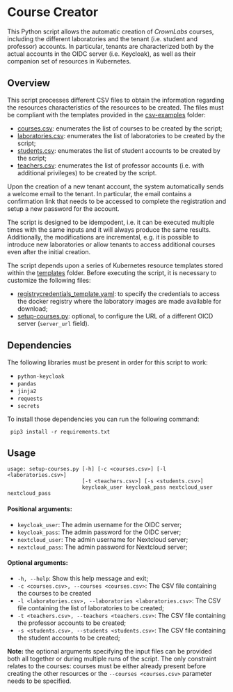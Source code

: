# Course Creator
This Python script allows the automatic creation of *CrownLabs* courses, including the different laboratories and the tenant (i.e. student and professor) accounts. In particular, tenants are characterized both by the actual accounts in the OIDC server (i.e. Keycloak), as well as their companion set of resources in Kubernetes.

## Overview
This script processes different CSV files to obtain the information regarding the resources characteristics of the resources to be created. The files must be compliant with the templates provided in the [csv-examples](csv-examples) folder:

* [courses.csv](csv-examples/courses.csv): enumerates the list of courses to be created by the script;
* [laboratories.csv](csv-examples/laboratories.csv): enumerates the list of laboratories to be created by the script;
* [students.csv](csv-examples/students.csv): enumerates the list of student accounts to be created by the script;
* [teachers.csv](csv-examples/teachers.csv): enumerates the list of professor accounts (i.e. with additional privileges) to be created by the script.

Upon the creation of a new tenant account, the system automatically sends a welcome email to the tenant. In particular, the email contains a confirmation link that needs to be accessed to complete the registration and setup a new password for the account.

The script is designed to be idempodent, i.e. it can be executed multiple times with the same inputs and it will always produce the same results. Additionally, the modifications are incremental, e.g. it is possible to introduce new laboratories or allow tenants to access additional courses even after the initial creation.

The script depends upon a series of Kubernetes resource templates stored within the [templates](templates) folder. Before executing the script, it is necessary to customize the following files:
- [registrycredentials_template.yaml](templates/registrycredentials.yaml.tmpl): to specify the credentials to access the docker registry where the laboratory images are made available for download;
- [setup-courses.py](setup-courses.py): optional, to configure the URL of a different OICD server (`server_url` field).

## Dependencies
The following libraries must be present in order for this script to work:
- `python-keycloak`
- `pandas`
- `jinja2`
- `requests`
- `secrets`

To install those dependencies you can run the following command:
````
 pip3 install -r requirements.txt
````

## Usage

```
usage: setup-courses.py [-h] [-c <courses.csv>] [-l <laboratories.csv>]
                        [-t <teachers.csv>] [-s <students.csv>]
                        keycloak_user keycloak_pass nextcloud_user nextcloud_pass
```

#### Positional arguments:

* `keycloak_user`: The admin username for the OIDC server;
* `keycloak_pass`: The admin password for the OIDC server;
* `nextcloud_user`: The admin username for Nextcloud server;
* `nextcloud_pass`: The admin password for Nextcloud server;

#### Optional arguments:

* `-h, --help`: Show this help message and exit;
* `-c <courses.csv>, --courses <courses.csv>`: The CSV file containing the courses to be created
* `-l <laboratories.csv>, --laboratories <laboratories.csv>`: The CSV file containing the list of laboratories to be created;
* `-t <teachers.csv>, --teachers <teachers.csv>`: The CSV file containing the professor accounts to be created;
* `-s <students.csv>, --students <students.csv>`: The CSV file containing the student accounts to be created;

**Note:** the optional arguments specifying the input files can be provided both all together or during multiple runs of the script. The only constraint relates to the courses: courses must be either already present before creating the other resources or the `--courses <courses.csv>` parameter needs to be specified.
